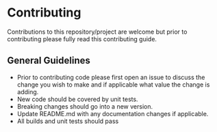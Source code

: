 # Contributing

Contributions to this repository/project are welcome but prior to contributing please fully read this contributing guide. 

## General Guidelines

* Prior to contributing code please first open an issue to discuss the change you wish to make and if applicable what value the change is adding.
* New code should be covered by unit tests.
* Breaking changes should go into a new version.
* Update README.md with any documentation changes if applicable.
* All builds and unit tests should pass